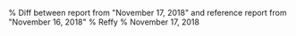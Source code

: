 % Diff between report from "November 17, 2018" and reference report from "November 16, 2018"
% Reffy
% November 17, 2018

